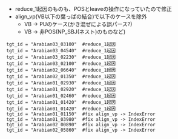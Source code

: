 - reduce_1起因のものも、POSとleaveの操作になっていたので修正
- align_vp(VB以下の葉っぱの結合)で以下のケースを除外
    - VB -> PUのケース(かき混ぜによる誤パース?)
    - VB -> 非POS(NP_SBJ(ネスト)のものなど)
```
tgt_id = "Arabian03_03100"  #reduce_1起因
tgt_id = "Arabian03_04540"  #reduce_1起因
tgt_id = "Arabian03_02230"  #reduce_1起因
tgt_id = "Arabian03_02100"  #reduce_1起因
tgt_id = "Arabian02_06640"  #reduce_1起因
tgt_id = "Arabian02_01350"  #reduce_1起因
tgt_id = "Arabian01_02930"  #reduce_1起因
tgt_id = "Arabian01_02920"  #reduce_1起因
tgt_id = "Arabian01_02460"  #reduce_1起因
tgt_id = "Arabian01_01420"  #reduce_1起因
tgt_id = "Arabian01_01420"  #reduce_1起因
tgt_id = "Arabian01_01150"  #fix align_vp -> IndexError
tgt_id = "Arabian01_03980"  #fix align_vp -> IndexError
tgt_id = "Arabian02_00890"  #fix align_vp -> IndexError
tgt_id = "Arabian02_05860"  #fix align_vp -> IndexError
```
